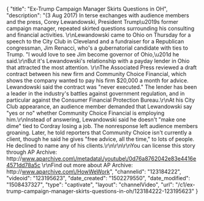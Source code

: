 {
    "title": "Ex-Trump Campaign Manager Skirts Questions in OH",
    "description": "(3 Aug 2017) In terse exchanges with audience members and the press, Corey Lewandowski, President Trump\u2019s former campaign manager, repeated skirted questions surrounding his consulting and financial activities. \r\nLewandowski came to Ohio on Thursday for a speech to the City Club in Cleveland and a fundraiser for a Republican congressman, Jim Renacci, who's a gubernatorial candidate with ties to Trump. \"I would love to see Jim become governor of Ohio,\u201d he said.\r\nBut it's Lewandowski's relationship with a payday lender in Ohio that attracted the most attention. \r\nThe Associated Press reviewed a draft contract between his new firm and Community Choice Financial, which shows the company wanted to pay his firm $20,000 a month for advice. Lewandowski said the contract was \"never executed.\" The lender has been a leader in the industry's battles against government regulation, and in particular against the Consumer Financial Protection Bureau.\r\nAt his City Club appearance, an audience member demanded that Lewandowski say \"yes or no\" whether Community Choice Financial is employing him.\r\nInstead of answering, Lewandowski said he doesn't \"make one dime\" tied to Cordray losing a job. The nonresponse left audience members groaning. Later, he told reporters that Community Choice isn't currently a client, though he said he gives \"free advice, all the time,\" to lots of people. He declined to name any of his clients.\r\n\r\n\r\nYou can license this story through AP Archive: http:\/\/www.aparchive.com\/metadata\/youtube\/0d76a8762042e83e4416e4571dd78a5c \r\nFind out more about AP Archive: http:\/\/www.aparchive.com\/HowWeWork",
    "channelid": "123184222",
    "videoid": "123195623",
    "date_created": "1502279550",
    "date_modified": "1508437327",
    "type": "captivate",
    "layout": "channelVideo",
    "url": "\/c1\/ex-trump-campaign-manager-skirts-questions-in-oh\/123184222-123195623"
}